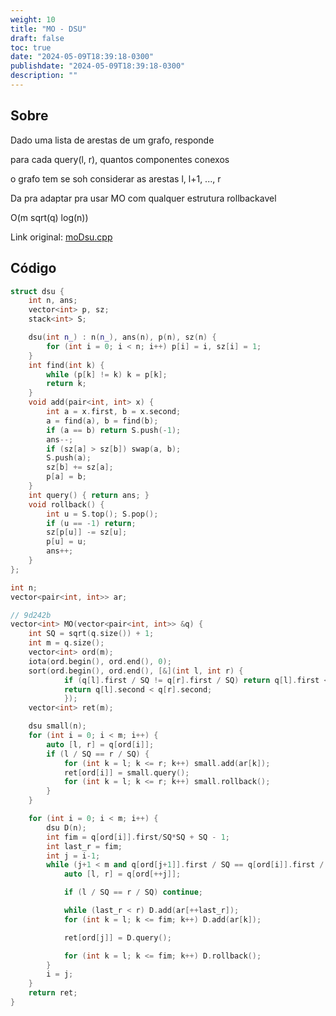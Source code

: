 ```yaml
---
weight: 10
title: "MO - DSU"
draft: false
toc: true
date: "2024-05-09T18:39:18-0300"
publishdate: "2024-05-09T18:39:18-0300"
description: ""
---
```


## Sobre
 Dado uma lista de arestas de um grafo, responde

 para cada query(l, r), quantos componentes conexos

 o grafo tem se soh considerar as arestas l, l+1, ..., r

 Da pra adaptar pra usar MO com qualquer estrutura rollbackavel



 O(m sqrt(q) log(n))



Link original: [moDsu.cpp](https://github.com/brunomaletta/Biblioteca/tree/master/Codigo/Problemas/moDsu.cpp)

## Código
```cpp
struct dsu {
	int n, ans;
	vector<int> p, sz;
	stack<int> S;

	dsu(int n_) : n(n_), ans(n), p(n), sz(n) {
		for (int i = 0; i < n; i++) p[i] = i, sz[i] = 1;
	}
	int find(int k) {
		while (p[k] != k) k = p[k];
		return k;
	}
	void add(pair<int, int> x) {
		int a = x.first, b = x.second;
		a = find(a), b = find(b);
		if (a == b) return S.push(-1);
		ans--;
		if (sz[a] > sz[b]) swap(a, b);
		S.push(a);
		sz[b] += sz[a];
		p[a] = b;
	}
	int query() { return ans; }
	void rollback() {
		int u = S.top(); S.pop();
		if (u == -1) return;
		sz[p[u]] -= sz[u];
		p[u] = u;
		ans++;
	}
};

int n;
vector<pair<int, int>> ar;

// 9d242b
vector<int> MO(vector<pair<int, int>> &q) {
	int SQ = sqrt(q.size()) + 1;
	int m = q.size();
	vector<int> ord(m);
	iota(ord.begin(), ord.end(), 0);
	sort(ord.begin(), ord.end(), [&](int l, int r) {
			if (q[l].first / SQ != q[r].first / SQ) return q[l].first < q[r].first;
			return q[l].second < q[r].second;
			});
	vector<int> ret(m);

	dsu small(n);
	for (int i = 0; i < m; i++) {
		auto [l, r] = q[ord[i]];
		if (l / SQ == r / SQ) {
			for (int k = l; k <= r; k++) small.add(ar[k]);
			ret[ord[i]] = small.query();
			for (int k = l; k <= r; k++) small.rollback();
		}
	}

	for (int i = 0; i < m; i++) {
		dsu D(n);
		int fim = q[ord[i]].first/SQ*SQ + SQ - 1;
		int last_r = fim;
		int j = i-1;
		while (j+1 < m and q[ord[j+1]].first / SQ == q[ord[i]].first / SQ) {
			auto [l, r] = q[ord[++j]];

			if (l / SQ == r / SQ) continue;

			while (last_r < r) D.add(ar[++last_r]);
			for (int k = l; k <= fim; k++) D.add(ar[k]);

			ret[ord[j]] = D.query();

			for (int k = l; k <= fim; k++) D.rollback();
		}
		i = j;
	}
	return ret;
}
```
